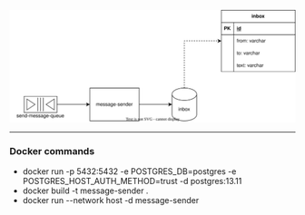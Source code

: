 ![diagram](docs/message-sender.svg)

---

### Docker commands

- docker run -p 5432:5432 -e POSTGRES_DB=postgres -e POSTGRES_HOST_AUTH_METHOD=trust -d postgres:13.11
- docker build -t message-sender .
- docker run --network host -d message-sender